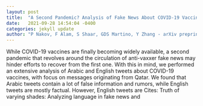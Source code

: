 ```yaml
---
layout: post
title:  "A Second Pandemic? Analysis of Fake News About COVID-19 Vaccines in Qatar"
date:   2021-09-28 14:54:04 -0400
categories: jekyll update
author: "P Nakov, F Alam, S Shaar, GDS Martino, Y Zhang - arXiv preprint arXiv:2109.11372, 2021"
---
```

While COVID-19 vaccines are finally becoming widely available, a second pandemic that revolves around the circulation of anti-vaxxer fake news may hinder efforts to recover from the first one. With this in mind, we performed an extensive analysis of Arabic and English tweets about COVID-19 vaccines, with focus on messages originating from Qatar. We found that Arabic tweets contain a lot of false information and rumors, while English tweets are mostly factual. However, English tweets are Cites: Truth of varying shades: Analyzing language in fake news and